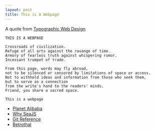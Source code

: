 ```yaml
---
layout: post
title: This is A Webpage
---
```


A quote from [Typographic Web Design](http://www.typographicwebdesign.com/)

    THIS IS A WEBPAGE

    Crossroads of civilization.
    Refuge of all arts against the ravange of time.
    Armory of fearless truth against whispering rumor.
    Incessant trumpet of trade.

    From this page, words may fly abroad,
    not to be silenced or censored by limitations of space or access.
    Not to withhold ideas and information from those who seek them,
    but to serve as a connection
    from the write's hand to the readers' minds.
    Friend, you share a sacred space.

    This is a webpage

- [Planet Alibaba](http://planet.alibaba-inc.com)
- [Why SeaJS](http://cyj.me/why-seajs/zh)
- [Git Reference](http://gitref.org/zh)
- [Betrothal](http://cyj.me/betrothal)
